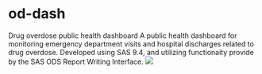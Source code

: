# od-dash
Drug overdose public health dashboard
A public health dashboard for monitoring emergency department visits and hospital discharges related to drug overdose. Developed using SAS 9.4, and utilizing functionaity provide by the SAS ODS Report Writing Interface.
![](images/home_.PNG)
